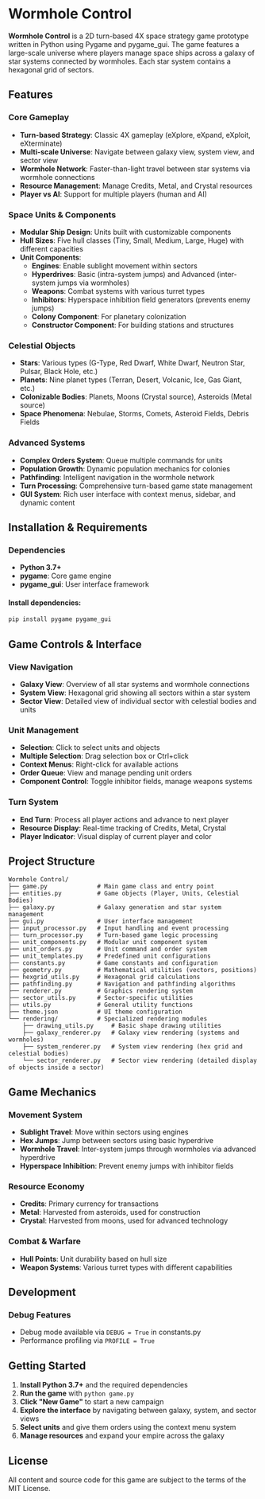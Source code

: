 # Wormhole Control

**Wormhole Control** is a 2D turn-based 4X space strategy game prototype written in Python using Pygame and pygame_gui. The game features a large-scale universe where players manage space ships across a galaxy of star systems connected by wormholes. Each star system contains a hexagonal grid of sectors.

## Features

### Core Gameplay
- **Turn-based Strategy**: Classic 4X gameplay (eXplore, eXpand, eXploit, eXterminate)
- **Multi-scale Universe**: Navigate between galaxy view, system view, and sector view
- **Wormhole Network**: Faster-than-light travel between star systems via wormhole connections
- **Resource Management**: Manage Credits, Metal, and Crystal resources
- **Player vs AI**: Support for multiple players (human and AI)

### Space Units & Components
- **Modular Ship Design**: Units built with customizable components
- **Hull Sizes**: Five hull classes (Tiny, Small, Medium, Large, Huge) with different capacities
- **Unit Components**:
  - **Engines**: Enable sublight movement within sectors
  - **Hyperdrives**: Basic (intra-system jumps) and Advanced (inter-system jumps via wormholes)
  - **Weapons**: Combat systems with various turret types
  - **Inhibitors**: Hyperspace inhibition field generators (prevents enemy jumps)
  - **Colony Component**: For planetary colonization
  - **Constructor Component**: For building stations and structures

### Celestial Objects
- **Stars**: Various types (G-Type, Red Dwarf, White Dwarf, Neutron Star, Pulsar, Black Hole, etc.)
- **Planets**: Nine planet types (Terran, Desert, Volcanic, Ice, Gas Giant, etc.)
- **Colonizable Bodies**: Planets, Moons (Crystal source), Asteroids (Metal source)
- **Space Phenomena**: Nebulae, Storms, Comets, Asteroid Fields, Debris Fields

### Advanced Systems
- **Complex Orders System**: Queue multiple commands for units
- **Population Growth**: Dynamic population mechanics for colonies
- **Pathfinding**: Intelligent navigation in the wormhole network
- **Turn Processing**: Comprehensive turn-based game state management
- **GUI System**: Rich user interface with context menus, sidebar, and dynamic content

## Installation & Requirements

### Dependencies
- **Python 3.7+**
- **pygame**: Core game engine
- **pygame_gui**: User interface framework

#### Install dependencies:
```bash
pip install pygame pygame_gui
```

## Game Controls & Interface

### View Navigation
- **Galaxy View**: Overview of all star systems and wormhole connections
- **System View**: Hexagonal grid showing all sectors within a star system
- **Sector View**: Detailed view of individual sector with celestial bodies and units

### Unit Management
- **Selection**: Click to select units and objects
- **Multiple Selection**: Drag selection box or Ctrl+click
- **Context Menus**: Right-click for available actions
- **Order Queue**: View and manage pending unit orders
- **Component Control**: Toggle inhibitor fields, manage weapons systems

### Turn System
- **End Turn**: Process all player actions and advance to next player
- **Resource Display**: Real-time tracking of Credits, Metal, Crystal
- **Player Indicator**: Visual display of current player and color

## Project Structure

```
Wormhole Control/
├── game.py              # Main game class and entry point
├── entities.py          # Game objects (Player, Units, Celestial Bodies)
├── galaxy.py            # Galaxy generation and star system management
├── gui.py               # User interface management
├── input_processor.py   # Input handling and event processing
├── turn_processor.py    # Turn-based game logic processing
├── unit_components.py   # Modular unit component system
├── unit_orders.py       # Unit command and order system
├── unit_templates.py    # Predefined unit configurations
├── constants.py         # Game constants and configuration
├── geometry.py          # Mathematical utilities (vectors, positions)
├── hexgrid_utils.py     # Hexagonal grid calculations
├── pathfinding.py       # Navigation and pathfinding algorithms
├── renderer.py          # Graphics rendering system
├── sector_utils.py      # Sector-specific utilities
├── utils.py             # General utility functions
├── theme.json           # UI theme configuration
└── rendering/           # Specialized rendering modules
    ├── drawing_utils.py     # Basic shape drawing utilities
    ├── galaxy_renderer.py   # Galaxy view rendering (systems and wormholes)
    ├── system_renderer.py   # System view rendering (hex grid and celestial bodies)
    └── sector_renderer.py   # Sector view rendering (detailed display of objects inside a sector)
```

## Game Mechanics

### Movement System
- **Sublight Travel**: Move within sectors using engines
- **Hex Jumps**: Jump between sectors using basic hyperdrive
- **Wormhole Travel**: Inter-system jumps through wormholes via advanced hyperdrive
- **Hyperspace Inhibition**: Prevent enemy jumps with inhibitor fields

### Resource Economy
- **Credits**: Primary currency for transactions
- **Metal**: Harvested from asteroids, used for construction
- **Crystal**: Harvested from moons, used for advanced technology

### Combat & Warfare
- **Hull Points**: Unit durability based on hull size
- **Weapon Systems**: Various turret types with different capabilities

## Development

### Debug Features
- Debug mode available via `DEBUG = True` in constants.py
- Performance profiling via `PROFILE = True`

## Getting Started

1. **Install Python 3.7+** and the required dependencies
2. **Run the game** with `python game.py`
3. **Click "New Game"** to start a new campaign
4. **Explore the interface** by navigating between galaxy, system, and sector views
5. **Select units** and give them orders using the context menu system
6. **Manage resources** and expand your empire across the galaxy

## License

All content and source code for this game are subject to the terms of the MIT License.